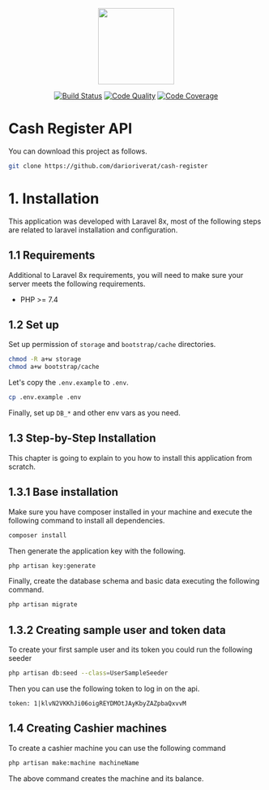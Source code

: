 <p align="center"><img src="https://blog.pleets.org/img/articles/cashier-machine.png" height="150"></p>

<p align="center">
<a href="https://travis-ci.com/darioriverat/cash-register"><img src="https://travis-ci.com/darioriverat/cash-register.svg?branch=main" alt="Build Status"></a>
<a href="https://scrutinizer-ci.com/g/darioriverat/cash-register"><img src="https://img.shields.io/scrutinizer/g/darioriverat/cash-register.svg" alt="Code Quality"></a>
<a href="https://scrutinizer-ci.com/g/darioriverat/cash-register/?branch=main"><img src="https://scrutinizer-ci.com/g/darioriverat/cash-register/badges/coverage.png?b=main" alt="Code Coverage"></a>
</p>

# Cash Register API

You can download this project as follows.

```bash
git clone https://github.com/darioriverat/cash-register
```

# 1. Installation

This application was developed with Laravel 8x, most of the following steps are related to laravel
installation and configuration.

## 1.1 Requirements

Additional to Laravel 8x requirements, you will need to make sure your server meets the following requirements.

- PHP >= 7.4

## 1.2 Set up

Set up permission of `storage` and `bootstrap/cache` directories.

```bash
chmod -R a+w storage
chmod a+w bootstrap/cache
```

Let's copy the `.env.example` to `.env`.

```bash
cp .env.example .env
```

Finally, set up `DB_*` and other env vars as you need.

## 1.3 Step-by-Step Installation

This chapter is going to explain to you how to install this application from scratch.

## 1.3.1 Base installation

Make sure you have composer installed in your machine and execute the following command to install all
dependencies.

```bash
composer install
```

Then generate the application key with the following.

```bash
php artisan key:generate
```

Finally, create the database schema and basic data executing the following command.

```bash
php artisan migrate
```

## 1.3.2 Creating sample user and token data

To create your first sample user and its token you could run the following seeder

```bash
php artisan db:seed --class=UserSampleSeeder
```

Then you can use the following token to log in on the api.

```text
token: 1|klvN2VKKhJi06oigREYDMOtJAyKbyZAZpbaQxvvM
```

## 1.4 Creating Cashier machines

To create a cashier machine you can use the following command

```bash
php artisan make:machine machineName
```

The above command creates the machine and its balance.
